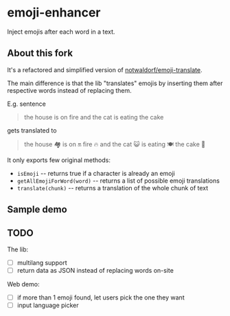 # emoji-enhancer
Inject emojis after each word in a text.

## About this fork
It's a refactored and simplified version of [notwaldorf/emoji-translate](https://github.com/notwaldorf/emoji-translate).

The main difference is that the lib "translates" emojis by inserting them after respective words instead of replacing them.

E.g. sentence
> the house is on fire and the cat is eating the cake

gets translated to

> the house 🏘 is on 🔛 fire 🔥 and the cat 😺 is eating 🍽 the cake 🍰

It only exports few original methods:
  * `isEmoji` -- returns true if a character is already an emoji
  * `getAllEmojiForWord(word)` -- returns a list of possible emoji translations
  * `translate(chunk)` -- returns a translation of the whole chunk of text


## Sample demo


## TODO
The lib:
- [ ] multilang support
- [ ] return data as JSON instead of replacing words on-site

Web demo:
- [ ] if more than 1 emoji found, let users pick the one they want
- [ ] input language picker
